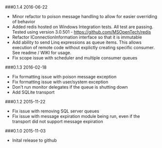 ###0.1.4 2016-06-22
* Minor refactor to poison message handling to allow for easier overriding of behavior
* Added redis hosted on Windows Integration tests. All test are passing. Tested using version 3.0.501 - https://github.com/MSOpenTech/redis
* Refactor IConnectionInformation interface so that it is immutable
* Add ability to send Linq expressions as queue items. This allows execution of remote code without explictly creating specific consumer. See readme / WIKI for usage.
* Fix scope issue with scheduler and multiple consumer queues

###0.1.3 2016-02-18
* Fix formatting issue with poison message exception
* Fix formatting issue with user/system exception
* Don't run monitor delegates if the queue is shutting down
* Add SQLite transport

###0.1.2 2015-11-22
* Fix issue with removing SQL server queues
* Fix issue with message expiration module being run, even if the transport did not support message expiration

###0.1.0 2015-11-03
* Inital release to github